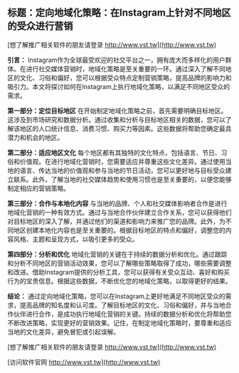 ## **标题：定向地域化策略：在Instagram上针对不同地区的受众进行营销**

[想了解推广相关软件的朋友请登录 http://www.vst.tw](http://www.vst.tw)

**引言：**
Instagram作为全球最受欢迎的社交平台之一，拥有庞大而多样化的用户群体。在进行社交媒体营销时，地域化策略是至关重要的一环。通过深入了解不同地区的文化、习俗和偏好，您可以根据受众特点定制营销策略，提高品牌的影响力和吸引力。本文将探讨如何在Instagram上执行地域化策略，以满足不同地区受众的需求。

**第一部分：定位目标地区**
在开始制定地域化策略之前，首先需要明确目标地区。这涉及到市场研究和数据分析。通过收集和分析与目标地区相关的数据，您可以了解该地区的人口统计信息、消费习惯、购买力等因素。这些数据将帮助您确定最具潜力和机会的地区。

**第二部分：适应地区文化**
每个地区都有其独特的文化特点，包括语言、节日、习俗和价值观。在进行地域化营销时，您需要适应并尊重这些文化差异。通过使用当地的语言、传达当地的价值观和参与当地的节日活动，您可以更好地与目标受众建立联系。此外，了解当地的社交媒体趋势和使用习惯也是至关重要的，以便您能够制定相应的营销策略。

**第三部分：合作与本地化内容**
与当地的品牌、个人和社交媒体影响者合作是进行地域化营销的一种有效方式。通过与当地合作伙伴建立合作关系，您可以获得他们对目标地区的深入了解，并通过他们的渠道和影响力来推广您的品牌。此外，为不同地区创建本地化内容也是至关重要的。根据目标地区的特点和偏好，调整您的内容风格、主题和呈现方式，以吸引更多的受众。

**第四部分：分析和优化**
地域化营销的关键在于持续的数据分析和优化。通过跟踪和分析不同地区的营销活动效果，您可以了解哪些策略取得了成功，哪些需要调整和改进。借助Instagram提供的分析工具，您可以获得有关受众互动、喜好和购买行为的宝贵信息。根据这些数据，不断优化您的地域化策略，以取得更好的结果。

**结论：**
通过定向地域化策略，您可以在Instagram上更好地满足不同地区受众的需求，提高品牌的知名度和认可度。了解目标地区的文化、习俗和偏好，并与当地合作伙伴进行合作，是成功执行地域化营销的关键。持续的数据分析和优化将帮助您不断改进策略，实现更好的营销效果。记住，在制定地域化策略时，要尊重和适应当地的文化差异，避免冒犯或引起误解。

[想了解推广相关软件的朋友请登录 http://www.vst.tw](http://www.vst.tw)


[访问软件官网 http://www.vst.tw](http://www.vst.tw)
